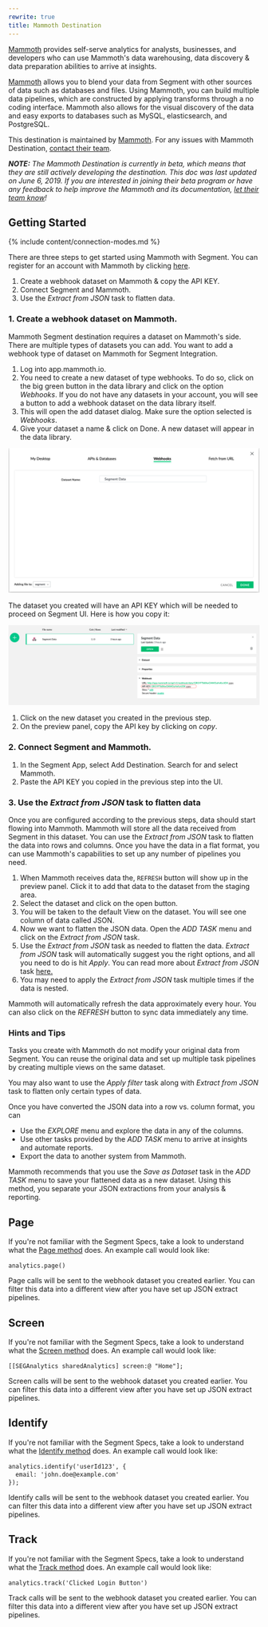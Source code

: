 ```yaml
---
rewrite: true
title: Mammoth Destination
---
```

[Mammoth](https://mammoth.io/integrations/segment-com/?utm_source=segmentio&utm_medium=docs&utm_campaign=partners) provides self-serve analytics for analysts, businesses, and developers who can use Mammoth's data warehousing, data discovery & data preparation abilities to arrive at insights.

[Mammoth](https://mammoth.io) allows you to blend your data from Segment with other sources of data such as databases and files. Using Mammoth, you can build multiple data pipelines, which are constructed by applying transforms through a no coding interface. Mammoth also allows for the visual discovery of the data and easy exports to databases such as MySQL, elasticsearch, and PostgreSQL.


This destination is maintained by [Mammoth](https://mammoth.io). For any issues with Mammoth Destination, [contact their team](mailto:support@mammoth.io).

_**NOTE:** The Mammoth Destination is currently in beta, which means that they are still actively developing the destination. This doc was last updated on June 6, 2019. If you are interested in joining their beta program or have any feedback to help improve the Mammoth and its documentation, [let their team know](mailto:support@mammoth.io)!_


## Getting Started

{% include content/connection-modes.md %}

There are three steps to get started using Mammoth with Segment. You can register for an account with Mammoth by clicking [here](https://mammoth.io/register/choose/starter).

1. Create a webhook dataset on Mammoth & copy the API KEY.
2. Connect Segment and Mammoth.
3. Use the *Extract from JSON* task to flatten data.


### 1. Create a webhook dataset on Mammoth.

Mammoth Segment destination requires a dataset on Mammoth's side. There are multiple types of datasets you can add. You want to add a webhook type of dataset on Mammoth for Segment Integration.



1. Log into app.mammoth.io.
2. You need to create a new dataset of type webhooks. To do so, click on the big green button in the data library and click on the option *Webhooks*. If you do not have any datasets in your account, you will see a button to add a webhook dataset on the data library itself.
3. This will open the add dataset dialog. Make sure the option selected is *Webhooks*.
4. Give your dataset a name & click on Done. A new dataset will appear in the data library.

![](images/A8mLIPZ.png)

The dataset you created will have an API KEY which will be needed to proceed on Segment UI. Here is how you copy it:

![](images/JsTuMCy.png)


1. Click on the new dataset you created in the previous step.
2. On the preview panel, copy the API key by clicking on *copy*.


### 2. Connect Segment and Mammoth.


1. In the Segment App, select Add Destination. Search for and select Mammoth.
2. Paste the API KEY you copied in the previous step into the UI.

### 3. Use the *Extract from JSON* task to flatten data

Once you are configured according to the previous steps, data should start flowing into Mammoth. Mammoth will store all the data received from Segment in this dataset. You can use the *Extract from JSON* task to flatten the data into rows and columns. Once you have the data in a flat format, you can use Mammoth's capabilities to set up any number of pipelines you need.

1. When Mammoth receives data the, `REFRESH` button will show up in the preview panel. Click it to add that data to the dataset from the staging area.
2. Select the dataset and click on the open button.
3. You will be taken to the default View on the dataset. You will see one column of data called JSON.
4. Now we want to flatten the JSON data. Open the *ADD TASK* menu and click on the *Extract from JSON* task.
5. Use the *Extract from JSON* task as needed to flatten the data. *Extract from JSON* task will automatically suggest you the right options, and all you need to do is hit *Apply*. You can read more about *Extract from JSON* task [here.](https://mammoth.io/docs/content/feature_guide/tasks/json.extract.html)
6. You may need to apply the *Extract from JSON* task multiple times if the data is nested.

Mammoth will automatically refresh the data approximately every hour. You can also click on the *REFRESH* button to sync data immediately any time.


### Hints and Tips

Tasks you create with Mammoth do not modify your original data from Segment. You can reuse the original data and set up multiple task pipelines by creating multiple views on the same dataset.

You may also want to use the *Apply filter* task along with *Extract from JSON* task to flatten only certain types of data.

Once you have converted the JSON data into a row vs. column format, you can

- Use the *EXPLORE* menu and explore the data in any of the columns.
- Use other tasks provided by the *ADD TASK* menu to arrive at insights and automate reports.
- Export the data to another system from Mammoth.

Mammoth recommends that you use the *Save as Dataset* task in the *ADD TASK* menu to save your flattened data as a new dataset. Using this method, you separate your JSON extractions from your analysis & reporting.




## Page

If you're not familiar with the Segment Specs, take a look to understand what the [Page method](https://segment.com/docs/connections/spec/page/) does. An example call would look like:

```
analytics.page()
```

Page calls will be sent to the webhook dataset you created earlier. You can filter this data into a different view after you have set up JSON extract pipelines.


## Screen

If you're not familiar with the Segment Specs, take a look to understand what the [Screen method](https://segment.com/docs/connections/spec/screen/) does. An example call would look like:

```
[[SEGAnalytics sharedAnalytics] screen:@ "Home"];
```

Screen calls will be sent to the webhook dataset you created earlier. You can filter this data into a different view after you have set up JSON extract pipelines.


## Identify

If you're not familiar with the Segment Specs, take a look to understand what the [Identify method](https://segment.com/docs/connections/spec/identify/) does. An example call would look like:

```
analytics.identify('userId123', {
  email: 'john.doe@example.com'
});
```

Identify calls will be sent to the webhook dataset you created earlier. You can filter this data into a different view after you have set up JSON extract pipelines.


## Track

If you're not familiar with the Segment Specs, take a look to understand what the [Track method](https://segment.com/docs/connections/spec/track/) does. An example call would look like:

```
analytics.track('Clicked Login Button')
```

Track calls will be sent to the webhook dataset you created earlier. You can filter this data into a different view after you have set up JSON extract pipelines.

